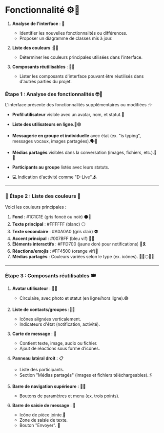 
# **Fonctionnalité** ⚙️🚀

1. **Analyse de l'interface** : 🧐
   - Identifier les nouvelles fonctionnalités ou différences.
   - Proposer un diagramme de classes mis à jour.

2. **Liste des couleurs** :🎨🌈
   - Déterminer les couleurs principales utilisées dans l'interface.

3. **Composants réutilisables** : 👯‍♀️
   - Lister les composants d'interface pouvant être réutilisés dans d'autres parties du projet.

### Étape 1 : Analyse des fonctionnalités 🤓🧐
L'interface présente des fonctionnalités supplémentaires ou modifiées :✨

- **Profil utilisateur** visible avec un avatar, nom, et statut.👤

- **Liste des utilisateurs en ligne**.👥🟢

- **Messagerie en groupe et individuelle** avec état (ex. "is typing", messages vocaux, images partagées).🗣️💌

- **Médias partagés** visibles dans la conversation (images, fichiers, etc.).🎇🤳

- **Participants au groupe** listés avec leurs statuts.

- 💻 Indication d'activité comme "D-Live".🫂

---

### 🎨 Étape 2 : Liste des couleurs 🌈

Voici les couleurs principales :
1. **Fond** : #1C1C1E (gris foncé ou noir) ⚫️🦨
2. **Texte principal** : #FFFFFF (blanc) ⚪️
3. **Texte secondaire** : #A0A0A0 (gris clair) 👽
4. **Accent principal** : #007BFF (bleu vif) 💙🧢
5. **Éléments interactifs** : #FFD700 (jaune doré pour notifications) 🍌🎗️
6. **Réactions/emojis** : #FF4500 (orange vif)🍊
7. **Médias partagés** : Couleurs variées selon le type (ex. icônes). 🌳🍑🌕🍓🌈

---

### Étape 3 : Composants réutilisables 🍽️

1. **Avatar utilisateur** : 🙋‍♀️
   - Circulaire, avec photo et statut (en ligne/hors ligne).🟢

2. **Liste de contacts/groupes** :👯‍♀️
   - Icônes alignées verticalement.
   - Indicateurs d'état (notification, activité).

3. **Carte de message** : 💬
   - Contient texte, image, audio ou fichier.
   - Ajout de réactions sous forme d'icônes.

4. **Panneau latéral droit** :  📋
   - Liste des participants.
   - Section "Médias partagés" (images et fichiers téléchargeables).🖇️

5. **Barre de navigation supérieure** : 🚣‍♀️
   - Boutons de paramètres et menu (ex. trois points).

6. **Barre de saisie de message** : 🤳
   - Icône de pièce jointe.📧
   - Zone de saisie de texte.
   - Bouton "Envoyer". 📨

